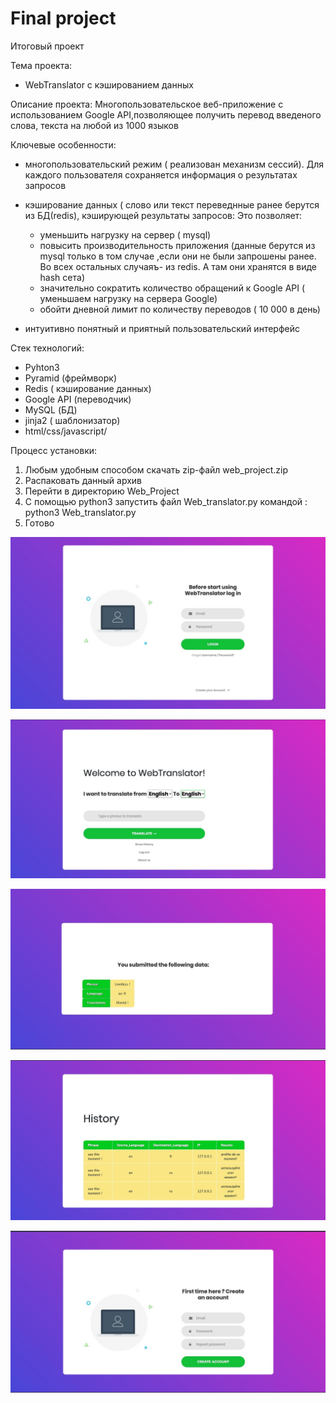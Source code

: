 # Final project
Итоговый проект 

Тема проекта:
 - WebTranslator c кэшированием данных
 
 Описание проекта:
Многопользовательское веб-приложение с использованием Google API,позволяющее получить перевод введеного слова, текста на любой из 1000 языков

Ключевые особенности:

- многопользовательский режим ( реализован механизм сессий). Для каждого пользователя сохраняется информация о результатах запросов

- кэширование данных ( слово или текст переведнные ранее берутся из БД(redis), кэширующей результаты запросов:
  Это позволяет:
    - уменьшить нагрузку на сервер ( mysql) 
    - повысить производительность приложения (данные берутся из mysql только в том случае ,если они не были запрошены ранее. Во всех остальных случаяъ- из redis. А там они хранятся в виде hash сета)
    - значительно сократить количество обращений к Google API ( уменьшаем нагрузку на сервера Google)
    - обойти дневной лимит по количеству переводов ( 10 000 в день)
    
- интуитивно понятный и приятный пользовательский интерфейс

   
 
Стек технологий: 
 - Pyhton3
 - Pyramid (фреймворк)
 - Redis ( кэширование данных)
 - Google API (переводчик)
 - MySQL (БД)
 - jinja2 ( шаблонизатор)
 - html/css/javascript/
 
 Процесс установки:
1. Любым удобным способом скачать zip-файл web_project.zip
2. Распаковать данный архив
3. Перейти в директорию Web_Project 
4. C помощью python3 запустить файл Web_translator.py командой : python3 Web_translator.py
5. Готово


![Screenshot](w.jpg)

![Screenshot](w2.jpg)

![Screenshot](w3.jpg)

![Screenshot](34.jpg)

![Screenshot](w4.jpg)
